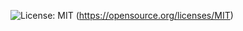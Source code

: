![License: MIT](https://img.shields.io/badge/License-MIT-yellow.svg)
(https://opensource.org/licenses/MIT)
